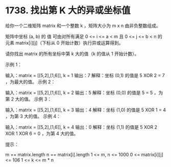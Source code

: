 # 1738. 找出第 K 大的异或坐标值
  给你一个二维矩阵 matrix 和一个整数 k ，矩阵大小为 m x n 由非负整数组成。
  
  矩阵中坐标 (a, b) 的 值 可由对所有满足 0 <= i <= a < m 且 0 <= j <= b < n 的元素 matrix[i][j]（下标从 0 开始计数）执行异或运算得到。
  
  请你找出 matrix 的所有坐标中第 k 大的值（k 的值从 1 开始计数）。
  
   
  
  示例 1：
  
  输入：matrix = [[5,2],[1,6]], k = 1
  输出：7
  解释：坐标 (0,1) 的值是 5 XOR 2 = 7 ，为最大的值。
  示例 2：
  
  输入：matrix = [[5,2],[1,6]], k = 2
  输出：5
  解释：坐标 (0,0) 的值是 5 = 5 ，为第 2 大的值。
  示例 3：
  
  输入：matrix = [[5,2],[1,6]], k = 3
  输出：4
  解释：坐标 (1,0) 的值是 5 XOR 1 = 4 ，为第 3 大的值。
  示例 4：
  
  输入：matrix = [[5,2],[1,6]], k = 4
  输出：0
  解释：坐标 (1,1) 的值是 5 XOR 2 XOR 1 XOR 6 = 0 ，为第 4 大的值。
   
  
  提示：
  
  m == matrix.length
  n == matrix[i].length
  1 <= m, n <= 1000
  0 <= matrix[i][j] <= 106
  1 <= k <= m * n
